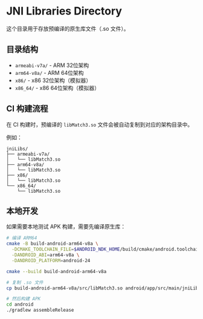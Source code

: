 # JNI Libraries Directory

这个目录用于存放预编译的原生库文件（.so 文件）。

## 目录结构

- `armeabi-v7a/` - ARM 32位架构
- `arm64-v8a/` - ARM 64位架构
- `x86/` - x86 32位架构（模拟器）
- `x86_64/` - x86 64位架构（模拟器）

## CI 构建流程

在 CI 构建时，预编译的 `libMatch3.so` 文件会被自动复制到对应的架构目录中。

例如：

```
jniLibs/
├── armeabi-v7a/
│   └── libMatch3.so
├── arm64-v8a/
│   └── libMatch3.so
├── x86/
│   └── libMatch3.so
└── x86_64/
    └── libMatch3.so
```

## 本地开发

如果需要本地测试 APK 构建，需要先编译原生库：

```bash
# 编译 ARM64
cmake -B build-android-arm64-v8a \
  -DCMAKE_TOOLCHAIN_FILE=$ANDROID_NDK_HOME/build/cmake/android.toolchain.cmake \
  -DANDROID_ABI=arm64-v8a \
  -DANDROID_PLATFORM=android-24

cmake --build build-android-arm64-v8a

# 复制 .so 文件
cp build-android-arm64-v8a/src/libMatch3.so android/app/src/main/jniLibs/arm64-v8a/

# 然后构建 APK
cd android
./gradlew assembleRelease
```

